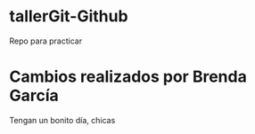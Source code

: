 # tallerGit-Github
Repo para practicar

# Cambios realizados por Brenda García
Tengan un bonito día, chicas